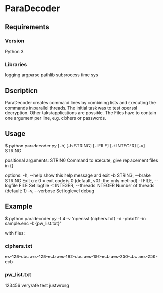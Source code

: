 # ParaDecoder

## Requirements

### Version
Python 3
### Libraries
logging
argparse
pathlib
subprocess
time
sys

## Dscription
ParaDecoder creates command lines by combining lists and executing the commands in parallel threads. The initial task was to test openssl decryption. Other taks/applications are possible. The Files have to contain one argument per line, e.g. ciphers or passwords. 

## Usage

$ python paradecoder.py [-h] [-b STRING] [-l FILE] [-t INTEGER] [-v] STRING

positional arguments:
  STRING                Command to execute, give replacement files in {}

options:
  -h, --help            show this help message and exit
  -b STRING, --brake STRING
                        Exit on: 0 = exit code is 0 (default, v0.1: the only method)
  -l FILE, --logfile FILE
                        Set logfile
  -t INTEGER, --threads INTEGER
                        Number of threads (default: 1)
  -v, --verbose         Set loglevel debug

## Example
$ python paradecoder.py -t 4 -v 'openssl {ciphers.txt} -d -pbkdf2 -in sample.enc -k {pw_list.txt}'

with files:
### ciphers.txt
es-128-cbc
aes-128-ecb
aes-192-cbc
aes-192-ecb
aes-256-cbc
aes-256-ecb

### pw_list.txt
123456
verysafe
test
justwrong
